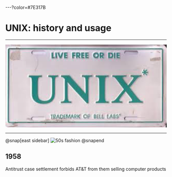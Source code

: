 ---?color=#7E317B

# UNIX: history and usage

---

![UNIX: live free or die](media/livefree.png)

---

@snap[east sidebar]
![50s fashion](50s.png)
@snapend

## 1958

Antitrust case settlement forbids AT&T from them selling computer products
